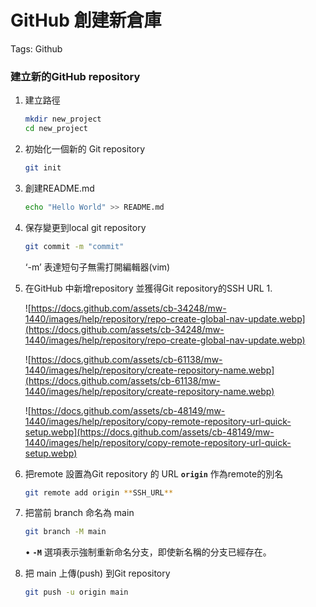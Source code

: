 # GitHub 創建新倉庫

Tags: Github

### 建立新的GitHub repository

1. 建立路徑
    
    ```bash
    mkdir new_project
    cd new_project
    ```
    
2.  初始化一個新的 Git repository
    
    ```bash
    git init
    ```
    
3. 創建README.md
    
    ```bash
    echo "Hello World" >> README.md
    ```
    
4. 保存變更到local git repository
    
    ```bash
    git commit -m "commit"
    ```
    
    ‘-m’ 表達短句子無需打開編輯器(vim)
    
5. 在GitHub 中新增repository 並獲得Git repository的SSH URL
    1. 
    
    ![https://docs.github.com/assets/cb-34248/mw-1440/images/help/repository/repo-create-global-nav-update.webp](https://docs.github.com/assets/cb-34248/mw-1440/images/help/repository/repo-create-global-nav-update.webp)
    
    ![https://docs.github.com/assets/cb-61138/mw-1440/images/help/repository/create-repository-name.webp](https://docs.github.com/assets/cb-61138/mw-1440/images/help/repository/create-repository-name.webp)
    
    ![https://docs.github.com/assets/cb-48149/mw-1440/images/help/repository/copy-remote-repository-url-quick-setup.webp](https://docs.github.com/assets/cb-48149/mw-1440/images/help/repository/copy-remote-repository-url-quick-setup.webp)
    
6. 把remote 設置為Git repository 的 URL **`origin`** 作為remote的別名
    
    ```bash
    git remote add origin **SSH_URL**
    ```
    
7. 把當前 branch 命名為 main
    
    ```bash
    git branch -M main
    ```
    
    • **`-M`** 選項表示強制重新命名分支，即使新名稱的分支已經存在。
    
8. 把 main 上傳(push) 到Git repository
    
    ```bash
    git push -u origin main
    ```